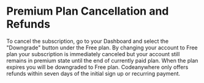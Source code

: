 # Premium Plan Cancellation and Refunds

To cancel the subscription, go to your Dashboard and select the "Downgrade" button under the Free plan. By changing your account to Free plan your subscription is immediately canceled but your account still remains in premium state until the end of currently paid plan. When the plan expires you will be downgraded to Free plan.
Codeanywhere only offers refunds within seven days of the initial sign up or recurring payment.
